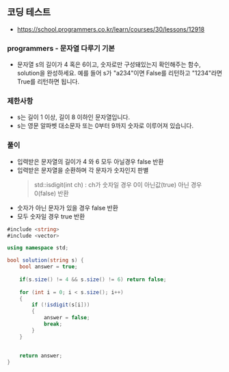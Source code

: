 ## 코딩 테스트
- https://school.programmers.co.kr/learn/courses/30/lessons/12918
### programmers - 문자열 다루기 기본
- 문자열 s의 길이가 4 혹은 6이고, 숫자로만 구성돼있는지 확인해주는 함수, solution을 완성하세요. 예를 들어 s가 "a234"이면 False를 리턴하고 "1234"라면 True를 리턴하면 됩니다.

### 제한사항
- s는 길이 1 이상, 길이 8 이하인 문자열입니다.
- s는 영문 알파벳 대소문자 또는 0부터 9까지 숫자로 이루어져 있습니다.

### 풀이
- 입력받은 문자열의 길이가 4 와 6 모두 아닐경우 false 반환
- 입력받은 문자열을 순환하며 각 문자가 숫자인지 판별
  > std::isdigit(int ch) : ch가 숫자일 경우 0이 아닌값(true) 아닌 경우 0(false) 반환
- 숫자가 아닌 문자가 있을 경우 false 반환
- 모두 숫자일 경우 true 반환

```c#
#include <string>
#include <vector>

using namespace std;

bool solution(string s) {
    bool answer = true;
    
    if(s.size() != 4 && s.size() != 6) return false;
    
    for (int i = 0; i < s.size(); i++)
    {
        if (!isdigit(s[i]))
        {
        	answer = false;
            break;
        }
    }
    
    
    return answer;
}
```
